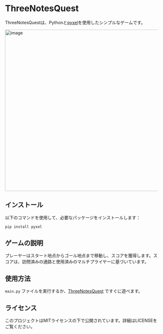 # ThreeNotesQuest

ThreeNotesQuestは、Pythonと[pyxel](https://github.com/kitao/pyxel)を使用したシンプルなゲームです。

<img width="532" alt="image" src="https://github.com/toyoshi/maze/assets/188394/5f13e1e0-9d32-41b5-9eaa-00fe22ba6fc0">


## インストール

以下のコマンドを使用して、必要なパッケージをインストールします：

```bash
pip install pyxel
```

## ゲームの説明

プレーヤーはスタート地点からゴール地点まで移動し、スコアを獲得します。スコアは、訪問済みの通路と使用済みのマルチプライヤーに基づいています。

## 使用方法

`main.py` ファイルを実行するか、[ThreeNotesQuest](https://threen.netlify.app/) ですぐに遊べます。

## ライセンス

このプロジェクトはMITライセンスの下で公開されています。詳細はLICENSEをご覧ください。

